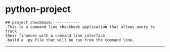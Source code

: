 # python-project
    
    
    ## project checkbook:------------
    -This is a command line checkbook application that allows users to track
    their finances with a command line interface.
    -build a .py file that will be run from the command line.
--------------------------------------------------------------------
